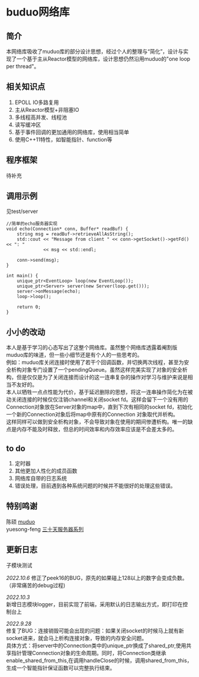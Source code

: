 # buduo网络库
## 简介
本网络库吸收了muduo库的部分设计思想，经过个人的整理与“简化”，设计与实现了一个基于主从Reactor模型的网络库，设计思想仍然沿用muduo的"one loop per thread"。

## 相关知识点
1. EPOLL IO多路复用 
2. 主从Reactor模型+非阻塞IO
3. 多线程高并发、线程池
4. 读写缓冲区
5. 基于事件回调的更加通用的网络库，使用相当简单
6. 使用C++11特性，如智能指针、function等

## 程序框架
待补充

## 调用示例
见test/server
```
//简单的echo服务器实现
void echo(Connection* conn, Buffer* readBuf) {
    string msg = readBuf->retrieveAllAsString();
    std::cout << "Message from client " << conn->getSocket()->getFd() << ": "
              << msg << std::endl;

    conn->send(msg);
}

int main() {
    unique_ptr<EventLoop> loop(new EventLoop());
    unique_ptr<Server> server(new Server(loop.get()));
    server->onMessage(echo);
    loop->loop();

    return 0;
}

```


## 小小的改动
本人是基于学习的心态写出了这整个网络库。虽然整个网络库透露着阉割版muduo库的味道，但一些小细节还是有个人的一些思考的。<br>
例如：muduo库关闭连接时使用了若干个回调函数，并切换两次线程，甚至为安全析构对象专门设置了一个pendingQueue。虽然这样完美实现了对象的安全析构，但是仅仅是为了关闭连接而设计的这一连串复杂的操作对学习与维护来说是相当不友好的。<br>
本人以牺牲一点点性能为代价，基于延迟删除的思想，将这一连串操作简化为在被动关闭连接的时候仅仅注销channel和关闭socket fd。这样会留下一个没有用的Connection对象放在Server对象的map中，直到下次有相同的socket fd，初始化一个新的Connection对象后将map中原有的Connection 对象取代并析构。<br>
这样同样可以做到安全析构对象，不会导致对象在使用的期间惨遭析构。唯一的缺点是内存不能及时释放，但总的时间效率和内存效率应该是不会差太多的。

## to do
1. 定时器
2. 其他更加人性化的成员函数
3. 网络库自带的日志系统
4. 错误处理，目前遇到各种系统问题的时候并不能很好的处理这些错误。

## 特别鸣谢
陈硕 [muduo](https://github.com/chenshuo/muduo)<br>
yuesong-feng [三十天服务器系列](https://github.com/yuesong-feng/30dayMakeCppServer)

## 更新日志
子模块测试

*2022.10.6*
修正了peek16的BUG，原先的如果碰上128以上的数字会变成负数。（非常痛苦的debug过程)

*2022.10.3*  
新增日志模块logger，目前实现了前端，采用默认的日志输出方式，即打印在控制台上

*2022.9.28*<br>
修复了BUG：连接销毁可能会出现的问题：如果关闭socket的时候马上就有新socket进来，就会马上析构连接对象，导致的内存安全问题。  
具体方式：将server中的Connection类中的unique_ptr换成了shared_ptr,使用共享指针管理Connection对象的生命周期。同时，将Connection类继承enable_shared_from_this,在调用handleClose的时候，调用shared_from_this， 生成一个智能指针保证函数可以完整执行结束。
